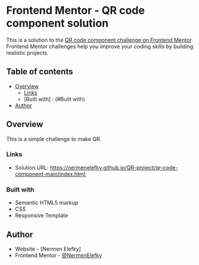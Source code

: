 # Frontend Mentor - QR code component solution

This is a solution to the [QR code component challenge on Frontend Mentor](https://www.frontendmentor.io/challenges/qr-code-component-iux_sIO_H). Frontend Mentor challenges help you improve your coding skills by building realistic projects. 

## Table of contents

- [Overview](#overview)
  - [Links](#links)
  - [Built with] : (#Built with)
- [Author](#author)

## Overview
  This is a simple challenge to make QR.

### Links

- Solution URL: https://nermenelefky.github.io/QR-project/qr-code-component-main/index.html;

### Built with

- Semantic HTML5 markup
- CSS 
- Responsive Template

## Author

- Website - [Nermen Elefky]
- Frontend Mentor - [@NermenElefky](https://www.frontendmentor.io/profile/NermenElefky)
